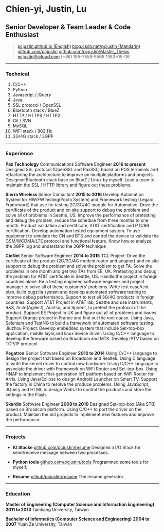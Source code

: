 # Chien-yi, Justin, Lu
## Senior Developer & Team Leader & Code Enthusiast

> [pcjustin.github.io (English)](https://pcjustin.github.io/)
> [blog.csdn.net/pcjustin (Mandarin)](http://blog.csdn.net/pcjustin)
> [github.com/pcjustin](https://github.com/pcjustin)
> [github.com/pcjustin/Master_Thesis](https://github.com/pcjustin/Master_Thesis)
> [pcjustin@icloud.com](mailto:pcjustin@icloud.com)
> (+86) 185-7558-5566
> 1983-05-06

------

### Technical

1. C/C++
1. Python
1. Javascript / jQuery
1. Java
1. SSL protocol / OpenSSL
1. Bluetooth stack / BlueZ
1. HTTP / HTTPS / HTTP2
1. Git / SVN
1. MySQL
1. WiFi stack / 802.11x
1. 3G/4G stack / 3GPP

------

### Experience

**Pax Technology** Communications Software Engineer __2016 to present__
	Designed SSL protocol (OpenSSL and PaxSSL) based on POS terminals and refactoring the architecture to improve on multiple platforms and projects.
	Designed Bluetooth stack base on BlueZ / Linux by myself.
	Lead a team to maintain the SSL / HTTP library and figure out these problems.

**Sierra Wireless** Senior Consultant __2015 to 2016__
	Develop Automation System for HW/FW testing(Yocto System) and Framework testing (Legato Framework) that use for testing 2G/3G/4G module for Automotive. Drive the certificate of the product and on site support to debug the problem and solve all of problems in Seattle, US. Improve the performance of pretesting and debug the problem, reduce the schedule from three months to one month.
	Product validation and certificate, AT&T certification and PTCRB certification.
	Develop automation tested equipment system. To use equipment to simulate the CN and BTS and control the device to validate the GSM/WCDMA/LTE protocol and functional feature. 
	Know how to analyze the 3GPP log and understand the 3GPP technique

**CieNet** Senior Software Engineer __2014 to 2015__
	TCL Project:
	Drive the certificate of the product (2G/3G/4G modem router and adapter) and on site support to debug the problem and solve the problem to get TA. Solve the problems in one month and get two TAs from EE, UK. Pretesting and debug the problem for AT&T certificate in Seattle, US.
	Handle the project in foreign countries alone. Be a testing engineer, software engineer and project manager to solve all of these customers’ problems.
	Write test case/test plan, build bugzilla system and develop automated software testing to improve debug performance.
	Support to test all 3G/4G products in foreign countries. Support AT&T Project in AT&T lab, Seattle and use instruments, R&S, Anite(Agilent), Anritsu, and Spirent, to pretest the protocol of the product. Support EE Project in UK and figure out all of problems and issues. Support Orange project in France and find out the root cause.
	Using Java, Selenium and TestNG to build a framework of automated software testing.
	Jiuzhou Project:
	Develop embedded system that include Set-top-box application, middle layer,and linux device driver.
	Using C/C++ language to develop the firmware based on Broadcom and MTK. 
	Develop IPTV based on TCP/IP protocol.

**Pegatron** Senior Software Engineer __2010 to 2014__
	Using C/C++ language to design the project that based on Broadcom and Realtek.
	Using C language to write the kernel driver to control new hardware.
	Using C/C++ language to associate the driver with Framework on WiFi Router and Set-top-box.
	Using HNAP to implement first-generation IoT platform based on WiFi Router for Arris.
	Using Java/Eclipse to design Android Launcher on Smart TV.
	Support the factory in China to resolve the produce problems.
	Using JavaScript, JQuery and HTML to design WebUI to control the products and store the settings in the Flash.

**Skardin** Software Engineer __2008 to 2010__
	Designed Set-top-box (Aka STB) based on Broadcom platform.
	Using C/C++ to port the driver on the product.
	Maintain the old projects to implement new features and improve the
	performance.

------

### Projects

* **IO Stacke**
	[github.com/pcjustin/resume](https://github.com/pcjustin/resume)
	Designed a I/O Stack for send/receive message between two processes.

* **Python tools**
	[github.com/pcjustin/tools](https://github.com/pcjustin/tools)
	Programmed some tools for myself.

* **Resume**
	[github/pcjustin/resume](https://github.com/pcjustin/resume)
	The resume generator.

------

### Education

**Master of Engineering  (Computer Science and Information Engineering)** __2011 to 2013__
	Tamkang University, Taiwan

**Bachelor of Informatics  (Computer Science and Engineering)** __2004 to 2007__
	Yuan Ze University, Taiwan
